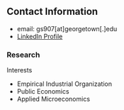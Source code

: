 ## Contact Information
- email: gs907[at]georgetown[.]edu
- [LinkedIn Profile](https://www.linkedin.com/in/gretchen-sileo-a651025a/)

### Research
Interests
- Empirical Industrial Organization
- Public Economics
- Applied Microeconomics
